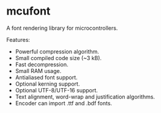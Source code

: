 # mcufont
A font rendering library for microcontrollers.

Features:

- Powerful compression algorithm.
- Small compiled code size (~3 kB).
- Fast decompression.
- Small RAM usage.
- Antialiased font support.
- Optional kerning support.
- Optional UTF-8/UTF-16 support.
- Text alignment, word-wrap and justification algorithms.
- Encoder can import .ttf and .bdf fonts.
